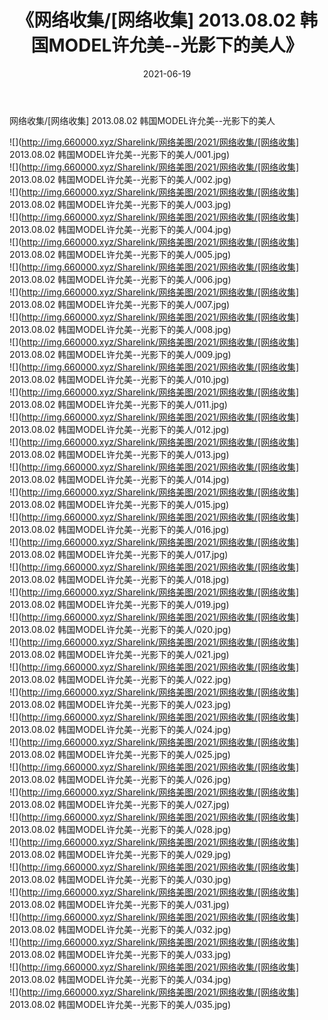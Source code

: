 ﻿---
layout: post
title:  《网络收集/[网络收集] 2013.08.02 韩国MODEL许允美--光影下的美人》
date:   2021-06-19
img: http://img.660000.xyz/Sharelink/网络美图/2021/网络收集/[网络收集] 2013.08.02 韩国MODEL许允美--光影下的美人/000.jpg
categories: [美女, 清纯, 唯美]
---

网络收集/[网络收集] 2013.08.02 韩国MODEL许允美--光影下的美人

 ![](http://img.660000.xyz/Sharelink/网络美图/2021/网络收集/[网络收集] 2013.08.02 韩国MODEL许允美--光影下的美人/001.jpg) <br>![](http://img.660000.xyz/Sharelink/网络美图/2021/网络收集/[网络收集] 2013.08.02 韩国MODEL许允美--光影下的美人/002.jpg) <br>![](http://img.660000.xyz/Sharelink/网络美图/2021/网络收集/[网络收集] 2013.08.02 韩国MODEL许允美--光影下的美人/003.jpg) <br>![](http://img.660000.xyz/Sharelink/网络美图/2021/网络收集/[网络收集] 2013.08.02 韩国MODEL许允美--光影下的美人/004.jpg) <br>![](http://img.660000.xyz/Sharelink/网络美图/2021/网络收集/[网络收集] 2013.08.02 韩国MODEL许允美--光影下的美人/005.jpg) <br>![](http://img.660000.xyz/Sharelink/网络美图/2021/网络收集/[网络收集] 2013.08.02 韩国MODEL许允美--光影下的美人/006.jpg) <br>![](http://img.660000.xyz/Sharelink/网络美图/2021/网络收集/[网络收集] 2013.08.02 韩国MODEL许允美--光影下的美人/007.jpg) <br>![](http://img.660000.xyz/Sharelink/网络美图/2021/网络收集/[网络收集] 2013.08.02 韩国MODEL许允美--光影下的美人/008.jpg) <br>![](http://img.660000.xyz/Sharelink/网络美图/2021/网络收集/[网络收集] 2013.08.02 韩国MODEL许允美--光影下的美人/009.jpg) <br>![](http://img.660000.xyz/Sharelink/网络美图/2021/网络收集/[网络收集] 2013.08.02 韩国MODEL许允美--光影下的美人/010.jpg) <br>![](http://img.660000.xyz/Sharelink/网络美图/2021/网络收集/[网络收集] 2013.08.02 韩国MODEL许允美--光影下的美人/011.jpg) <br>![](http://img.660000.xyz/Sharelink/网络美图/2021/网络收集/[网络收集] 2013.08.02 韩国MODEL许允美--光影下的美人/012.jpg) <br>![](http://img.660000.xyz/Sharelink/网络美图/2021/网络收集/[网络收集] 2013.08.02 韩国MODEL许允美--光影下的美人/013.jpg) <br>![](http://img.660000.xyz/Sharelink/网络美图/2021/网络收集/[网络收集] 2013.08.02 韩国MODEL许允美--光影下的美人/014.jpg) <br>![](http://img.660000.xyz/Sharelink/网络美图/2021/网络收集/[网络收集] 2013.08.02 韩国MODEL许允美--光影下的美人/015.jpg) <br>![](http://img.660000.xyz/Sharelink/网络美图/2021/网络收集/[网络收集] 2013.08.02 韩国MODEL许允美--光影下的美人/016.jpg) <br>![](http://img.660000.xyz/Sharelink/网络美图/2021/网络收集/[网络收集] 2013.08.02 韩国MODEL许允美--光影下的美人/017.jpg) <br>![](http://img.660000.xyz/Sharelink/网络美图/2021/网络收集/[网络收集] 2013.08.02 韩国MODEL许允美--光影下的美人/018.jpg) <br>![](http://img.660000.xyz/Sharelink/网络美图/2021/网络收集/[网络收集] 2013.08.02 韩国MODEL许允美--光影下的美人/019.jpg) <br>![](http://img.660000.xyz/Sharelink/网络美图/2021/网络收集/[网络收集] 2013.08.02 韩国MODEL许允美--光影下的美人/020.jpg) <br>![](http://img.660000.xyz/Sharelink/网络美图/2021/网络收集/[网络收集] 2013.08.02 韩国MODEL许允美--光影下的美人/021.jpg) <br>![](http://img.660000.xyz/Sharelink/网络美图/2021/网络收集/[网络收集] 2013.08.02 韩国MODEL许允美--光影下的美人/022.jpg) <br>![](http://img.660000.xyz/Sharelink/网络美图/2021/网络收集/[网络收集] 2013.08.02 韩国MODEL许允美--光影下的美人/023.jpg) <br>![](http://img.660000.xyz/Sharelink/网络美图/2021/网络收集/[网络收集] 2013.08.02 韩国MODEL许允美--光影下的美人/024.jpg) <br>![](http://img.660000.xyz/Sharelink/网络美图/2021/网络收集/[网络收集] 2013.08.02 韩国MODEL许允美--光影下的美人/025.jpg) <br>![](http://img.660000.xyz/Sharelink/网络美图/2021/网络收集/[网络收集] 2013.08.02 韩国MODEL许允美--光影下的美人/026.jpg) <br>![](http://img.660000.xyz/Sharelink/网络美图/2021/网络收集/[网络收集] 2013.08.02 韩国MODEL许允美--光影下的美人/027.jpg) <br>![](http://img.660000.xyz/Sharelink/网络美图/2021/网络收集/[网络收集] 2013.08.02 韩国MODEL许允美--光影下的美人/028.jpg) <br>![](http://img.660000.xyz/Sharelink/网络美图/2021/网络收集/[网络收集] 2013.08.02 韩国MODEL许允美--光影下的美人/029.jpg) <br>![](http://img.660000.xyz/Sharelink/网络美图/2021/网络收集/[网络收集] 2013.08.02 韩国MODEL许允美--光影下的美人/030.jpg) <br>![](http://img.660000.xyz/Sharelink/网络美图/2021/网络收集/[网络收集] 2013.08.02 韩国MODEL许允美--光影下的美人/031.jpg) <br>![](http://img.660000.xyz/Sharelink/网络美图/2021/网络收集/[网络收集] 2013.08.02 韩国MODEL许允美--光影下的美人/032.jpg) <br>![](http://img.660000.xyz/Sharelink/网络美图/2021/网络收集/[网络收集] 2013.08.02 韩国MODEL许允美--光影下的美人/033.jpg) <br>![](http://img.660000.xyz/Sharelink/网络美图/2021/网络收集/[网络收集] 2013.08.02 韩国MODEL许允美--光影下的美人/034.jpg) <br>![](http://img.660000.xyz/Sharelink/网络美图/2021/网络收集/[网络收集] 2013.08.02 韩国MODEL许允美--光影下的美人/035.jpg) <br>